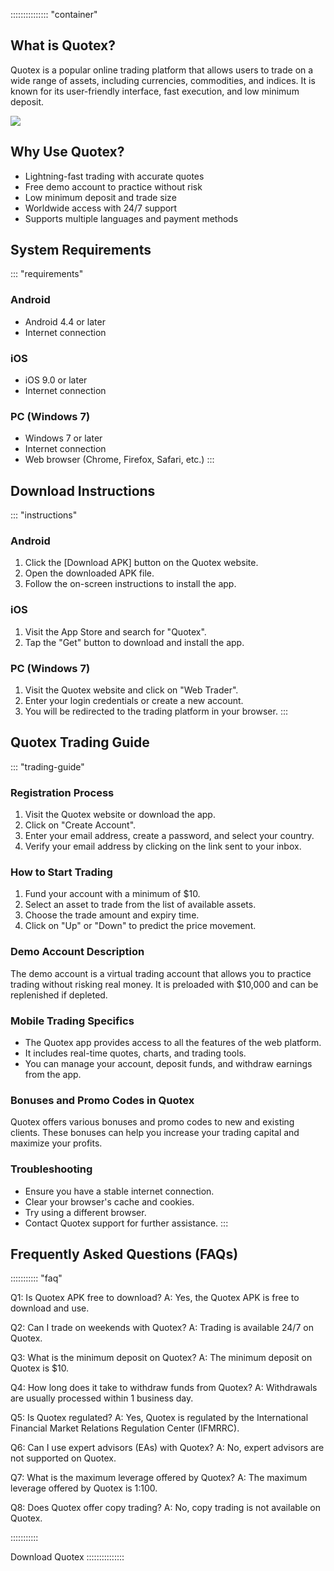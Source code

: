 ::::::::::::::: \"container\"
## What is Quotex?

Quotex is a popular online trading platform that allows users to trade
on a wide range of assets, including currencies, commodities, and
indices. It is known for its user-friendly interface, fast execution,
and low minimum deposit.

[![](https://static.quotex.io/files/10_en/300_250.jpg)](https://traff.sbs/brokerqxlid)

## Why Use Quotex?

-   Lightning-fast trading with accurate quotes
-   Free demo account to practice without risk
-   Low minimum deposit and trade size
-   Worldwide access with 24/7 support
-   Supports multiple languages and payment methods

## System Requirements

::: \"requirements\"
### Android

-   Android 4.4 or later
-   Internet connection

### iOS

-   iOS 9.0 or later
-   Internet connection

### PC (Windows 7)

-   Windows 7 or later
-   Internet connection
-   Web browser (Chrome, Firefox, Safari, etc.)
:::

## Download Instructions

::: \"instructions\"
### Android

1.  Click the \[Download APK\] button on the Quotex website.
2.  Open the downloaded APK file.
3.  Follow the on-screen instructions to install the app.

### iOS

1.  Visit the App Store and search for "Quotex".
2.  Tap the "Get" button to download and install the app.

### PC (Windows 7)

1.  Visit the Quotex website and click on "Web Trader".
2.  Enter your login credentials or create a new account.
3.  You will be redirected to the trading platform in your browser.
:::

## Quotex Trading Guide

::: \"trading-guide\"
### Registration Process

1.  Visit the Quotex website or download the app.
2.  Click on "Create Account".
3.  Enter your email address, create a password, and select your
    country.
4.  Verify your email address by clicking on the link sent to your
    inbox.

### How to Start Trading

1.  Fund your account with a minimum of \$10.
2.  Select an asset to trade from the list of available assets.
3.  Choose the trade amount and expiry time.
4.  Click on "Up" or "Down" to predict the price movement.

### Demo Account Description

The demo account is a virtual trading account that allows you to
practice trading without risking real money. It is preloaded with
\$10,000 and can be replenished if depleted.

### Mobile Trading Specifics

-   The Quotex app provides access to all the features of the web
    platform.
-   It includes real-time quotes, charts, and trading tools.
-   You can manage your account, deposit funds, and withdraw earnings
    from the app.

### Bonuses and Promo Codes in Quotex

Quotex offers various bonuses and promo codes to new and existing
clients. These bonuses can help you increase your trading capital and
maximize your profits.

### Troubleshooting

-   Ensure you have a stable internet connection.
-   Clear your browser\'s cache and cookies.
-   Try using a different browser.
-   Contact Quotex support for further assistance.
:::

## Frequently Asked Questions (FAQs)

::::::::::: \"faq\"



Q1: Is Quotex APK free to download? A: Yes, the Quotex APK is free to
download and use.







Q2: Can I trade on weekends with Quotex? A: Trading is available 24/7 on
Quotex.







Q3: What is the minimum deposit on Quotex? A: The minimum deposit on
Quotex is \$10.







Q4: How long does it take to withdraw funds from Quotex? A: Withdrawals
are usually processed within 1 business day.







Q5: Is Quotex regulated? A: Yes, Quotex is regulated by the
International Financial Market Relations Regulation Center (IFMRRC).







Q6: Can I use expert advisors (EAs) with Quotex? A: No, expert advisors
are not supported on Quotex.







Q7: What is the maximum leverage offered by Quotex? A: The maximum
leverage offered by Quotex is 1:100.







Q8: Does Quotex offer copy trading? A: No, copy trading is not available
on Quotex.



:::::::::::

Download Quotex
:::::::::::::::

